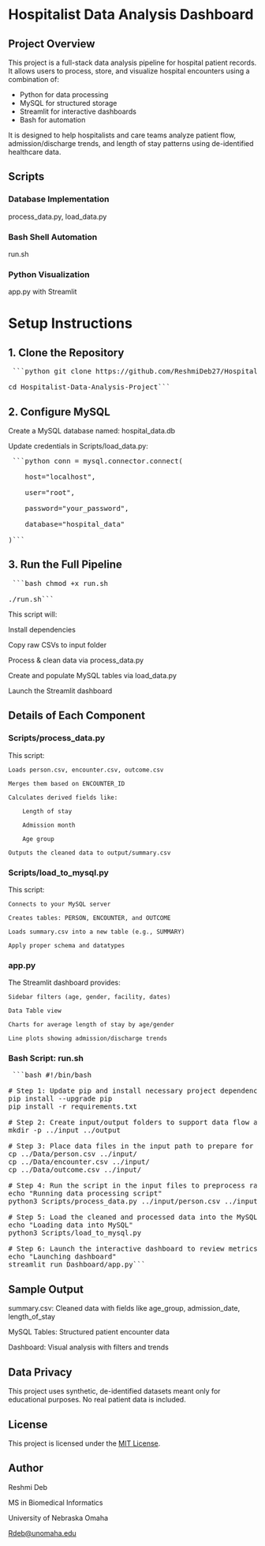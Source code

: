 # Hospitalist Data Analysis Dashboard

## Project Overview
This project is a full-stack data analysis pipeline for hospital patient records. It allows users to process, store, and visualize hospital encounters using a combination of:

- Python for data processing
- MySQL for structured storage
- Streamlit for interactive dashboards
- Bash for automation

It is designed to help hospitalists and care teams analyze patient flow, admission/discharge trends, and length of stay patterns using de-identified healthcare data.

## Scripts
### Database Implementation 
process_data.py, load_data.py
### Bash Shell Automation 
run.sh
### Python Visualization
app.py with Streamlit

# Setup Instructions

## 1. Clone the Repository
<pre> ```python git clone https://github.com/ReshmiDeb27/Hospitalist-Data-Analysis-Project.git

cd Hospitalist-Data-Analysis-Project``` </pre>

## 2. Configure MySQL
Create a MySQL database named: hospital_data.db

Update credentials in Scripts/load_data.py:

<pre> ```python conn = mysql.connector.connect(

    host="localhost",
    
    user="root",
    
    password="your_password",
    
    database="hospital_data"
    
)``` </pre>

## 3. Run the Full Pipeline
<pre> ```bash chmod +x run.sh

./run.sh``` </pre>

This script will:

Install dependencies

Copy raw CSVs to input folder

Process & clean data via process_data.py

Create and populate MySQL tables via load_data.py

Launch the Streamlit dashboard

## Details of Each Component
### Scripts/process_data.py

This script:

    Loads person.csv, encounter.csv, outcome.csv

    Merges them based on ENCOUNTER_ID

    Calculates derived fields like:

        Length of stay

        Admission month

        Age group

    Outputs the cleaned data to output/summary.csv

### Scripts/load_to_mysql.py

This script:

    Connects to your MySQL server

    Creates tables: PERSON, ENCOUNTER, and OUTCOME

    Loads summary.csv into a new table (e.g., SUMMARY)

    Apply proper schema and datatypes

### app.py

The Streamlit dashboard provides:

    Sidebar filters (age, gender, facility, dates)

    Data Table view

    Charts for average length of stay by age/gender

    Line plots showing admission/discharge trends

### Bash Script: run.sh

<pre> ```bash #!/bin/bash

# Step 1: Update pip and install necessary project dependencies from requirements.txt for dashboard
pip install --upgrade pip
pip install -r requirements.txt

# Step 2: Create input/output folders to support data flow and file management
mkdir -p ../input ../output

# Step 3: Place data files in the input path to prepare for analysis
cp ../Data/person.csv ../input/
cp ../Data/encounter.csv ../input/
cp ../Data/outcome.csv ../input/

# Step 4: Run the script in the input files to preprocess raw data and produce cleaned data for further use
echo "Running data processing script"
python3 Scripts/process_data.py ../input/person.csv ../input/encounter.csv ../input/outcome.csv ../output/summary.csv

# Step 5: Load the cleaned and processed data into the MySQL database for storage and querying
echo "Loading data into MySQL"
python3 Scripts/load_to_mysql.py

# Step 6: Launch the interactive dashboard to review metrics and trends
echo "Launching dashboard"
streamlit run Dashboard/app.py``` </pre>

## Sample Output

summary.csv: Cleaned data with fields like age_group, admission_date, length_of_stay

MySQL Tables: Structured patient encounter data

Dashboard: Visual analysis with filters and trends

## Data Privacy

This project uses synthetic, de-identified datasets meant only for educational purposes. No real patient data is included.

## License

This project is licensed under the [MIT License](LICENSE).

## Author

Reshmi Deb

MS in Biomedical Informatics

University of Nebraska Omaha

Rdeb@unomaha.edu

